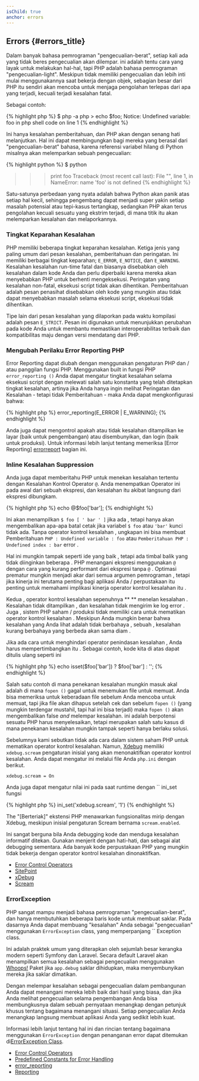 ```yaml
--- 
isChild: true 
anchor: errors
---
```


## Errors {#errors_title}

Dalam banyak bahasa pemrograman "pengecualian-berat", setiap kali ada yang tidak beres pengecualian akan dilempar. ini adalah
tentu cara yang layak untuk melakukan hal-hal, tapi PHP adalah bahasa pemrograman "pengecualian-light". Meskipun tidak memiliki
pengecualian dan lebih inti mulai menggunakannya saat bekerja dengan objek, sebagian besar dari PHP itu sendiri akan mencoba untuk menjaga
pengolahan terlepas dari apa yang terjadi, kecuali terjadi kesalahan fatal.

Sebagai contoh:

{% highlight php %}
$ php -a
php > echo $foo;
Notice: Undefined variable: foo in php shell code on line 1
{% endhighlight %}

Ini hanya kesalahan pemberitahuan, dan PHP akan dengan senang hati melanjutkan. Hal ini dapat membingungkan bagi mereka yang berasal dari "pengecualian-berat"
bahasa, karena referensi variabel hilang di Python misalnya akan melemparkan sebuah pengecualian:

{% highlight python %}
$ python
>>> print foo
Traceback (most recent call last):
  File "<stdin>", line 1, in <module>
NameError: name 'foo' is not defined
{% endhighlight %}

Satu-satunya perbedaan yang nyata adalah bahwa Python akan panik atas setiap hal kecil, sehingga pengembang dapat menjadi super yakin setiap
masalah potensial atau tepi-kasus tertangkap, sedangkan PHP akan terus pengolahan kecuali sesuatu yang ekstrim terjadi, di mana
titik itu akan melemparkan kesalahan dan melaporkannya.

### Tingkat Keparahan Kesalahan

PHP memiliki beberapa tingkat keparahan kesalahan. Ketiga jenis yang paling umum dari pesan kesalahan, pemberitahuan dan peringatan.
Ini memiliki berbagai tingkat keparahan; `E_ERROR`, `E_NOTICE`, dan `E_WARNING`. Kesalahan kesalahan run-time fatal dan
biasanya disebabkan oleh kesalahan dalam kode Anda dan perlu diperbaiki karena mereka akan menyebabkan PHP untuk berhenti mengeksekusi. Peringatan yang
kesalahan non-fatal, eksekusi script tidak akan dihentikan. Pemberitahuan adalah pesan penasihat disebabkan oleh kode yang mungkin atau
tidak dapat menyebabkan masalah selama eksekusi script, eksekusi tidak dihentikan.

Tipe lain dari pesan kesalahan yang dilaporkan pada waktu kompilasi adalah pesan `E_STRICT`. Pesan ini digunakan untuk menunjukkan
perubahan pada kode Anda untuk membantu memastikan interoperabilitas terbaik dan kompatibilitas maju dengan versi mendatang dari PHP.

### Mengubah Perilaku Error Reporting PHP

Error Reporting dapat diubah dengan menggunakan pengaturan PHP dan / atau panggilan fungsi PHP. Menggunakan built in fungsi PHP
`error_reporting ()` Anda dapat mengatur tingkat kesalahan selama eksekusi script dengan melewati salah satu
konstanta yang telah ditetapkan tingkat kesalahan, artinya jika Anda hanya ingin melihat Peringatan dan Kesalahan - tetapi tidak Pemberitahuan - maka
Anda dapat mengkonfigurasi bahwa:

{% highlight php %}
error_reporting(E_ERROR | E_WARNING);
{% endhighlight %}

Anda juga dapat mengontrol apakah atau tidak kesalahan ditampilkan ke layar (baik untuk pengembangan) atau disembunyikan, dan login
(baik untuk produksi). Untuk informasi lebih lanjut tentang memeriksa [Error Reporting] [errorreport] bagian ini.

### Inline Kesalahan Suppression

Anda juga dapat memberitahu PHP untuk menekan kesalahan tertentu dengan Kesalahan Kontrol Operator `@`. Anda menempatkan
Operator ini pada awal dari sebuah ekspresi, dan kesalahan itu akibat langsung dari ekspresi dibungkam.

{% highlight php %}
echo @$foo['bar'];
{% endhighlight %}

Ini akan menampilkan ` $ foo [ ' bar ' ] ` jika ada , tetapi hanya akan mengembalikan apa-apa batal cetak jika variabel ` $ foo ` atau
` 'bar' ` kunci tidak ada. Tanpa operator kontrol kesalahan , ungkapan ini bisa membuat Pemberitahuan ` PHP : Undefined variable : foo ` atau ` Pemberitahuan PHP : Undefined index : bar ` error .

Hal ini mungkin tampak seperti ide yang baik , tetapi ada timbal balik yang tidak diinginkan beberapa . PHP menangani ekspresi menggunakan ` @ ` dengan cara yang kurang performant dari ekspresi tanpa ` @ ` . Optimasi prematur mungkin menjadi akar dari semua argumen pemrograman , tetapi jika kinerja ini terutama penting bagi aplikasi Anda / perpustakaan itu penting untuk memahami implikasi kinerja operator kontrol kesalahan itu .

Kedua , operator kontrol kesalahan sepenuhnya ** ** menelan kesalahan . Kesalahan tidak ditampilkan , dan kesalahan tidak mengirim ke log error . Juga , sistem PHP saham / produksi tidak memiliki cara untuk mematikan operator kontrol kesalahan . Meskipun Anda mungkin benar bahwa kesalahan yang Anda lihat adalah tidak berbahaya , sebuah , kesalahan kurang berbahaya yang berbeda akan sama diam .

Jika ada cara untuk menghindari operator penindasan kesalahan , Anda harus mempertimbangkan itu . Sebagai contoh, kode kita di atas dapat ditulis ulang seperti ini

{% highlight php %}
echo isset($foo['bar']) ? $foo['bar'] : '';
{% endhighlight %}

Salah satu contoh di mana penekanan kesalahan mungkin masuk akal adalah di mana `fopen ()` gagal untuk menemukan file untuk memuat. Anda bisa memeriksa
untuk keberadaan file sebelum Anda mencoba untuk memuat, tapi jika file akan dihapus setelah cek dan sebelum `fopen ()`
(yang mungkin terdengar mustahil, tapi hal ini bisa terjadi) maka `fopen ()` akan mengembalikan false _and_ melempar kesalahan. ini adalah
berpotensi sesuatu PHP harus menyelesaikan, tetapi merupakan salah satu kasus di mana penekanan kesalahan mungkin tampak seperti hanya berlaku
solusi.

Sebelumnya kami sebutkan tidak ada cara dalam sistem saham PHP untuk mematikan operator kontrol kesalahan. Namun, [Xdebug] memiliki `xdebug.scream` pengaturan inisial yang akan menonaktifkan operator kontrol kesalahan. Anda dapat mengatur ini melalui file Anda `php.ini` dengan berikut.

    xdebug.scream = On
    
Anda juga dapat mengatur nilai ini pada saat runtime dengan `` ini_set fungsi

{% highlight php %}
ini_set('xdebug.scream', '1')
{% endhighlight %}

The "[Berteriak]" ekstensi PHP menawarkan fungsionalitas mirip dengan Xdebug, meskipun inisial pengaturan Scream bernama `scream.enabled`.

Ini sangat berguna bila Anda debugging kode dan menduga kesalahan informatif ditekan. Gunakan menjerit dengan hati-hati, dan sebagai alat debugging sementara. Ada banyak kode perpustakaan PHP yang mungkin tidak bekerja dengan operator kontrol kesalahan dinonaktifkan.

* [Error Control Operators](http://php.net/manual/en/language.operators.errorcontrol.php)
* [SitePoint](http://www.sitepoint.com/)
* [xDebug] 
* [Scream]

[xDebug]: http://xdebug.org/docs/basic
[Scream]: http://www.php.net/manual/en/book.scream.php

### ErrorException

PHP sangat mampu menjadi bahasa pemrograman "pengecualian-berat", dan hanya membutuhkan beberapa baris kode untuk
membuat saklar. Pada dasarnya Anda dapat membuang "kesalahan" Anda sebagai "pengecualian" menggunakan `ErrorException` class, yang memperpanjang `` Exception class.

Ini adalah praktek umum yang diterapkan oleh sejumlah besar kerangka modern seperti Symfony dan Laravel. Secara default
Laravel akan menampilkan semua kesalahan sebagai pengecualian menggunakan [Whoops!] Paket jika `app.debug` saklar dihidupkan, maka
menyembunyikan mereka jika saklar dimatikan.

Dengan melempar kesalahan sebagai pengecualian dalam pembangunan Anda dapat menangani mereka lebih baik dari hasil yang biasa, dan jika Anda melihat
pengecualian selama pengembangan Anda bisa membungkusnya dalam sebuah pernyataan menangkap dengan petunjuk khusus tentang bagaimana menangani situasi. Setiap pengecualian Anda menangkap langsung membuat aplikasi Anda yang sedikit lebih kuat.

Informasi lebih lanjut tentang hal ini dan rincian tentang bagaimana menggunakan `ErrorException` dengan penanganan error dapat ditemukan di[ErrorException Class][errorexception]. 

* [Error Control Operators](http://php.net/manual/en/language.operators.errorcontrol.php)
* [Predefined Constants for Error Handling](http://www.php.net/manual/en/errorfunc.constants.php)
* [error_reporting](http://www.php.net/manual/en/function.error-reporting.php)
* [Reporting][errorreport]

[errorexception]: http://php.net/manual/en/class.errorexception.php
[errorreport]: /#error_reporting
[Whoops!]: http://filp.github.io/whoops/
